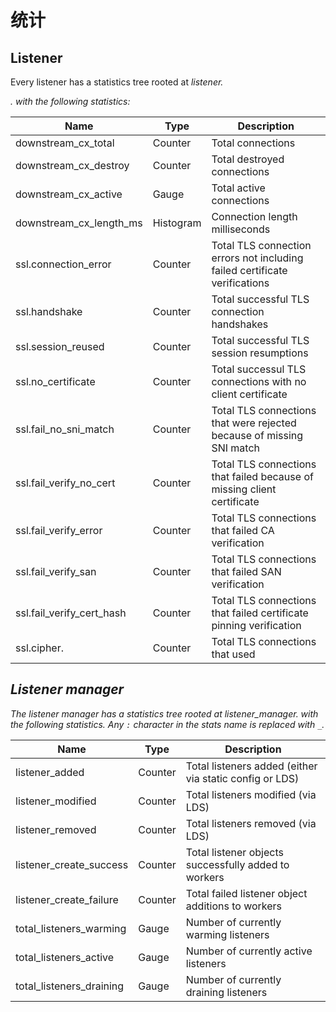 # 统计

## Listener

Every listener has a statistics tree rooted at *listener.<address>.* with the following statistics:

| Name                      | Type      | Description                                                  |
| ------------------------- | --------- | ------------------------------------------------------------ |
| downstream_cx_total       | Counter   | Total connections                                            |
| downstream_cx_destroy     | Counter   | Total destroyed connections                                  |
| downstream_cx_active      | Gauge     | Total active connections                                     |
| downstream_cx_length_ms   | Histogram | Connection length milliseconds                               |
| ssl.connection_error      | Counter   | Total TLS connection errors not including failed certificate verifications |
| ssl.handshake             | Counter   | Total successful TLS connection handshakes                   |
| ssl.session_reused        | Counter   | Total successful TLS session resumptions                     |
| ssl.no_certificate        | Counter   | Total successul TLS connections with no client certificate   |
| ssl.fail_no_sni_match     | Counter   | Total TLS connections that were rejected because of missing SNI match |
| ssl.fail_verify_no_cert   | Counter   | Total TLS connections that failed because of missing client certificate |
| ssl.fail_verify_error     | Counter   | Total TLS connections that failed CA verification            |
| ssl.fail_verify_san       | Counter   | Total TLS connections that failed SAN verification           |
| ssl.fail_verify_cert_hash | Counter   | Total TLS connections that failed certificate pinning verification |
| ssl.cipher.<cipher>       | Counter   | Total TLS connections that used <cipher>                     |

## Listener manager

The listener manager has a statistics tree rooted at *listener_manager.* with the following statistics. Any `:` character in the stats name is replaced with `_`.

| Name                     | Type    | Description                                             |
| ------------------------ | ------- | ------------------------------------------------------- |
| listener_added           | Counter | Total listeners added (either via static config or LDS) |
| listener_modified        | Counter | Total listeners modified (via LDS)                      |
| listener_removed         | Counter | Total listeners removed (via LDS)                       |
| listener_create_success  | Counter | Total listener objects successfully added to workers    |
| listener_create_failure  | Counter | Total failed listener object additions to workers       |
| total_listeners_warming  | Gauge   | Number of currently warming listeners                   |
| total_listeners_active   | Gauge   | Number of currently active listeners                    |
| total_listeners_draining | Gauge   | Number of currently draining listeners                  |